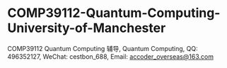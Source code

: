 # COMP39112-Quantum-Computing-University-of-Manchester
COMP39112 Quantum Computing 辅导, Quantum Computing, QQ: 496352127, WeChat: cestbon_688, Email: accoder_overseas@163.com

